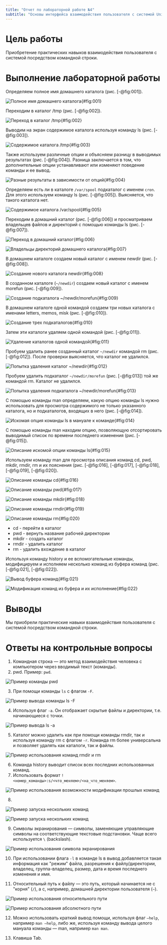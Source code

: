 ```yaml
---
title: "Отчет по лабораторной работе №4"
subtitle: "Основы интерфейса взаимодействия пользователя с системой Unix на уровне командной строки"
---
```


# Цель работы

Приобретение практических навыков взаимодействия пользователя с системой посредством командной строки.

# Выполнение лабораторной работы

Определяем полное имя домашнего каталога (рис. [-@fig:001]).

![Полное имя домашнего каталога](image/s-1651083540.png){#fig:001}

Переходим в каталог /tmp (рис. [-@fig:002]).

![Переход в каталог /tmp](image/s-1651083600.png){#fig:002}

Выводим на экран содержимое каталога используя команду ls (рис. [-@fig:003]).

![Содержимое каталога /tmp](image/s-1651083660.png){#fig:003}

Также используем различные опции и объясняем разницу в выводимых результатах (рис. [-@fig:004]).
Разница заключается в том, что дополнительные опции устанавливают или изменяют поведение команды и ее вывод.

![Разные результаты в зависимости от опций](image/s-1651083720.png){#fig:004}

Определяем есть ли в каталоге `/var/spool` подкаталог с именем `cron`. Для этого используем команду ls (рис. [-@fig:005]). 
Выясняется, что такого каталога нет.

![Содержимое каталога /var/spool](image/s-1651083780.png){#fig:005}

Переходим в домашний каталог (рис. [-@fig:006]) и просматриваем владельцев файлов и директорий с помощью команды ls (рис. [-@fig:007]).

![Переход в домашний каталог](image/s-1651083840.png){#fig:006}

![Владельцы директорий домашнего каталога](image/s-1651083900.png){#fig:007}

В домашнем каталоге создаем новый каталог с именем newdir (рис. [-@fig:008]).

![Создание нового каталога newdir](image/s-1651083900.png){#fig:008}

В созданном каталоге (`~/newdir`) создаем новый каталог с именем morefun (рис. [-@fig:009]).

![Создание подкаталога ~/newdir/morefun](image/s-1651083960.png){#fig:009}

В домашнем каталоге одной командой создаем три новых каталога с именами letters, memos, misk (рис. [-@fig:010]).

![Создание трех подкаталогов](image/s-1651085340.png){#fig:010}

Затем эти каталоги удаляем одной командой (рис. [-@fig:011]).

![Удаление каталогов одной командой](image/s-1651084020.png){#fig:011}

Пробуем удалить ранее созданный каталог `~/newdir` командой rm (рис. [-@fig:012]).
После проверки выясняется, что каталог не удалился.

![Попытка удаления каталог ~/newdir](image/s-1651084080.png){#fig:012}

Пробуем удалить подкаталог `~/newdir/morefun` (рис. [-@fig:013]) той же командой rm. Каталог не удалился.

![Попытка удаления подкаталога ~/newdir/morefun](image/s-1651084140.png){#fig:013}

С помощью команды man определяем, какую опцию команды ls нужно использовать для просмотра содержимого не только указанного каталога, но и подкаталогов, входящих в него (рис. [-@fig:014]).

![Искомая опция команды ls в мануале к команде](image/s-1651085400.png){#fig:014}

С помощью команды man находим опцию, позволяющую отсортировать выводимый список по времени последнего изменения (рис. [-@fig:015]).

![Описание искомой опции команды ls](image/s-1651084200.png){#fig:015}

Используем команду man для просмотра описания команд cd, pwd, mkdir, rmdir, rm и их пояснения (рис. [-@fig:016], [-@fig:017], [-@fig:018], [-@fig:019], [-@fig:020]).

![Описание команды cd](image/s-1651085580.png){#fig:016}

![Описание команды pwd](image/s-1651085520.png){#fig:017}

![Описание команды mkdir](image/s-1651085460.png){#fig:018}

![Описание команды rmdir](image/s-1651084500.png){#fig:019}

![Описание команды rm](image/s-1651084560.png){#fig:020}

- cd - перейти в каталог
- pwd - вернуть название рабочей директории
- mkdir - создать каталог
- rmdir - удалить каталог
- rm - удалить вхождение в каталог

Используя команду history и ее вспомогательные команды, модифицируем и исполняем несколько команд из буфера команд (рис. [-@fig:021], [-@fig:022]).

![Вывод буфера команд](image/s-1651084680.png){#fig:021}

![Модификация команд из буфера и их исполнение](image/s-1651084800.png){#fig:022}

# Выводы

Мы приобрели практические навыки взаимодействия пользователя с системой посредством командной строки.

# Ответы на контрольные вопросы

1. Командная строка — это метод взаимодействия человека с компьютером через вводимый текст (команды).
2. pwd. Пример: `pwd`.

![Пример команды pwd](image/s-1651086180.png)

3. При помощи команды `ls` с флагом `-F`.

![Пример вывода команды `ls -F`](image/s-1651086240.png)

4. Используя флаг `-a`. Он отображает скрытые файлы и директории, т.е. начинающиеся с точки.

![Пример вывода `ls -a`](image/s-1651086360.png)

5. Каталог можно удалить как при помощи команды rmdir, так и используя команду rm с флагом `-r`. Команда rm более универсальна и позволяет удалять как каталоги, так и файлы.

![Пример использования команд rmdir и rm](image/s-1651086540.png)

6. Команда history выводит список всех последних использованных команд.
7. Использовать формат `!<номер_команды>:s/<что_меняем>/<на_что_меняем>`.

![Пример использования возможности модификации прошлых команд](image/s-1651086840.png)

8.

![Пример запуска нескольких команд](image/s-1651086960.png)

![Пример запуска нескольких команд](image/s-1651087080.png)

9. Символы экранирования — символы, заменяющие управляющие символы на соответствующие текстовые подстановки. Чаще всего используется `\` (backslash).

![Пример использования символа экранирования](image/s-1651087260.png)

10. При использовании флага `-l` в команде ls в вывод добавляется такая информация как "режим" файла, разрешения к файлу/директории, владелец, группа-владелец, размер, дата и время последнего изменения и имя.

11. Относительный путь к файлу — это путь, который начинается не с "корня" (`/`), а с, например, домашней директории пользователя (`~`).

![Пример использования относительного пути](image/s-1651087680.png)

![Пример использования абсолютного пути](image/s-1651087740.png)

12. Можно использовать краткий вывод помощи, используя флаг `—help`, например `man —help`, либо же, используя команду вывода целого мануала команды — man, например `man man`.

13. Клавиша Tab.